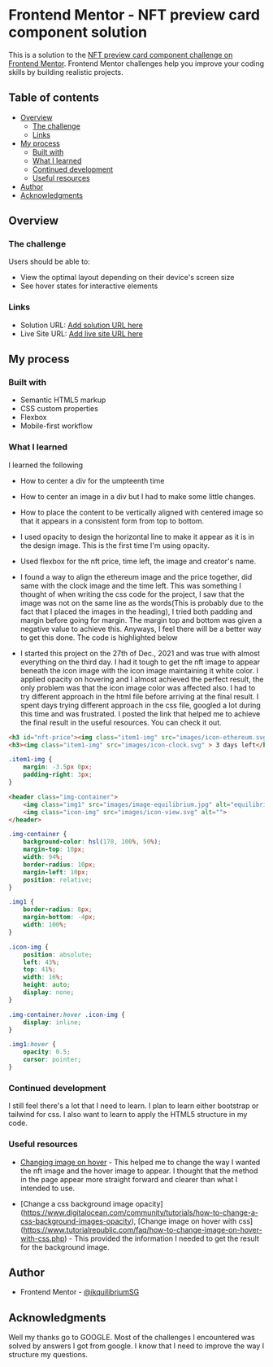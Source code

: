 # Frontend Mentor - NFT preview card component solution

This is a solution to the [NFT preview card component challenge on Frontend Mentor](https://www.frontendmentor.io/challenges/nft-preview-card-component-SbdUL_w0U). Frontend Mentor challenges help you improve your coding skills by building realistic projects. 

## Table of contents

- [Overview](#overview)
  - [The challenge](#the-challenge)
  - [Links](#links)
- [My process](#my-process)
  - [Built with](#built-with)
  - [What I learned](#what-i-learned)
  - [Continued development](#continued-development)
  - [Useful resources](#useful-resources)
- [Author](#author)
- [Acknowledgments](#acknowledgments)


## Overview

### The challenge

Users should be able to:

- View the optimal layout depending on their device's screen size
- See hover states for interactive elements



### Links

- Solution URL: [Add solution URL here](https://your-solution-url.com)
- Live Site URL: [Add live site URL here](https://your-live-site-url.com)

## My process

### Built with

- Semantic HTML5 markup
- CSS custom properties
- Flexbox
- Mobile-first workflow



### What I learned

I learned the following
- How to center a div for the umpteenth time
- How to center an image in a div but I had to make some little changes.
- How to place the content to be vertically aligned with centered image so that it appears in a consistent form from top to bottom. 

- I used opacity to design the horizontal line to make it appear as it is in the design image. This is the first time I'm using opacity.
- Used flexbox for the nft price, time left, the image and creator's name. 
- I found a way to align the ethereum image and the price together, did same with the clock image and the time left. This was something I thought of  when writing the css code for the project, I saw that the image was not on the same line as the words(This is probably due to the fact that I placed the images in the heading), I tried both padding and margin before going for margin. The margin top and bottom was given a negative value to achieve this. Anyways, I feel there will be a better way to get this done. The code is highlighted below

- I started this project on the 27th of Dec., 2021 and was true with almost everything on the third day. I had it tough to get the nft image to appear beneath the icon image with the icon image maintaining it white color. I applied opacity on hovering and I almost achieved the perfect result, the only problem was that the icon image color was affected also. I had to try different approach in the html file before arriving at the final result. I spent days trying different approach in the css file, googled a lot during this time and was frustrated. I posted the link that helped me to achieve the final result in the useful resources. You can check it out. 

```html
<h3 id="nft-price"><img class="item1-img" src="images/icon-ethereum.svg" alt="ethereum icon"> 0.041 ETH</h3>
<h3><img class="item1-img" src="images/icon-clock.svg" > 3 days left</h3>
```
```css
.item1-img {
    margin: -3.5px 0px;
    padding-right: 3px;
}
```

```html
<header class="img-container">
    <img class="img1" src="images/image-equilibrium.jpg" alt="equilibrium image NFT ">
    <img class="icon-img" src="images/icon-view.svg" alt="">
</header>
```
```css
.img-container {
    background-color: hsl(178, 100%, 50%);
    margin-top: 10px;
    width: 94%;
    border-radius: 10px;
    margin-left: 10px;
    position: relative;
}

.img1 {
    border-radius: 8px;
    margin-bottom: -4px;
    width: 100%;
}

.icon-img {
    position: absolute;
    left: 43%;
    top: 41%;
    width: 16%;
    height: auto;
    display: none;
}

.img-container:hover .icon-img {
    display: inline;
}

.img1:hover {
    opacity: 0.5;
    cursor: pointer;
}

```


### Continued development

I still feel there's a lot that I need to learn. 
I plan to learn either bootstrap or tailwind for css. I also want to learn to apply the HTML5 structure in my code.


### Useful resources

- [Changing image on hover](https://stackoverflow.com/questions/18813299/changing-image-on-hover-with-css-html) - This helped me to change the way I wanted the nft image and the hover image to appear. I thought that the method in the page appear more straight forward and clearer than what I intended to use. 

- [Change a css background image opacity] (https://www.digitalocean.com/community/tutorials/how-to-change-a-css-background-images-opacity), 
 [Change image on hover with css] (https://www.tutorialrepublic.com/faq/how-to-change-image-on-hover-with-css.php) - This provided the information I needed to get the result for the background image.

## Author

- Frontend Mentor - [@ikquilibriumSG](https://www.frontendmentor.io/profile/ikquilibrium)


## Acknowledgments

Well my thanks go to GOOGLE. Most of the challenges I encountered was solved by answers I got from google. I know that I need to improve the way I structure my questions.

